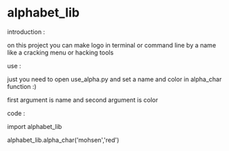 # alphabet_lib
introduction :   

on this project you can make logo in terminal or command line by a name like a cracking menu or hacking tools


use :

just you need to open use_alpha.py and set a name and color in alpha_char function :)

first argument is name and second argument is color 

code : 

import alphabet_lib

alphabet_lib.alpha_char('mohsen','red')
